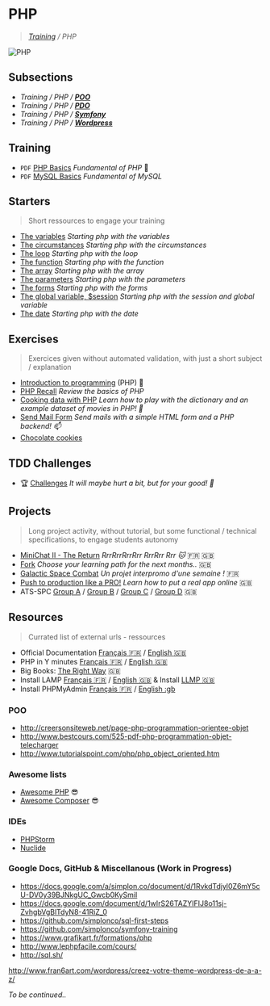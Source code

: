 # PHP
>_[Training](https://github.com/simplonco/training) / PHP_

![PHP](php.png)

## Subsections

* _Training / PHP / **[POO](https://github.com/simplonco/poo-training)**_
* _Training / PHP / **[PDO](https://github.com/simplonco/pdo-training)**_
* _Training / PHP / **[Symfony](https://github.com/simplonco/symfony-training)**_
* _Training / PHP / **[Wordpress](https://github.com/simplonco/wordpress-training)**_

## Training

* `PDF` [PHP Basics](https://github.com/simplonco/php-training/blob/master/training/Tutoriel-PHP-Introduction.pdf) _Fundamental of PHP_ :elephant:
* `PDF` [MySQL Basics](https://github.com/simplonco/php-training/blob/master/training/Tutoriel-MySQL-Introduction.pdf) _Fundamental of MySQL_

## Starters

> Short ressources to engage your training

* [The variables](https://github.com/simplonco/php-exercises-variable) _Starting php with the variables_
* [The circumstances](https://github.com/simplonco/php-exercises-circumstances) _Starting php with the circumstances_
* [The loop](https://github.com/simplonco/php-exercises-loop) _Starting php with the loop_
* [The function](https://github.com/simplonco/php-exercises-function) _Starting php with the function_
* [The array](https://github.com/simplonco/php-exercises-array) _Starting php with the array_
* [The parameters](https://github.com/simplonco/php-exercises-paramUrl) _Starting php with the parameters_
* [The forms](https://github.com/simplonco/php-exercises-form) _Starting php with the forms_
* [The global variable, $session](https://github.com/simplonco/php-exercises-globalVariable) _Starting php with the session and global variable_
* [The date](https://github.com/simplonco/php-exercises-date) _Starting php with the date_

## Exercises

> Exercices given without automated validation, with just a short subject / explanation

* [Introduction to programming](https://github.com/simplonco/php-introduction) (PHP) :elephant:
* [PHP Recall](https://github.com/simplonco/php-training-base) _Review the basics of PHP_
* [Cooking data with PHP](https://github.com/simplonco/php-cooking-data) _Learn how to play with the dictionary and an example dataset of movies in PHP! :egg:_
* [Send Mail Form](https://github.com/simplonco/php-send-mail-form) _Send mails with a simple HTML form and a PHP backend! :mailbox:_
* [Chocolate cookies](https://github.com/simplonco/chocolate-cookies)

## TDD Challenges

* :trophy: [Challenges](https://github.com/simplonco/php-challenges) _It will maybe hurt a bit, but for your good! :cactus:_

## Projects

> Long project activity, without tutorial, but some functional / technical specifications, to engage students autonomy

* [MiniChat II - The Return](https://github.com/simplonco/project-minichat-II-the-return/) _RrrRrrRrrRrr RrrRrr Rrr :cat:_ :fr: :gb:
* [Fork](https://github.com/simplonco/fork) _Choose your learning path for the next months.._ :gb:
* [Galactic Space Combat](https://github.com/simplonco/galactic-space-combat) _Un projet interpromo d'une semaine !_ :fr:
* [Push to production like a PRO!](https://github.com/simplonco/push-me-to-prod-like-a-pro) _Learn how to put a real app online_ :gb:
* ATS-SPC [Group A](https://github.com/simplonco/ATS-SPC-A) / [Group B](https://github.com/simplonco/ATS-SPC-B) / [Group C](https://github.com/simplonco/ATS-SPC-C) / [Group D](https://github.com/simplonco/ATS-SPC-D) :gb:

## Resources

> Currated list of external urls - ressources

* Official Documentation [Français :fr:](http://php.net/manual/fr/index.php) / [English :gb:](http://php.net/manual/en/index.php)
* PHP in Y minutes [Français :fr:](https://learnxinyminutes.com/docs/fr-fr/php/) / [English :gb:](https://learnxinyminutes.com/docs/php/)
* Big Books: [The Right Way](http://www.phptherightway.com/) :gb:
* Install LAMP [Français :fr:](https://doc.ubuntu-fr.org/lamp) / [English :gb:](https://www.digitalocean.com/community/tutorials/how-to-install-linux-apache-mysql-php-lamp-stack-on-ubuntu-16-04) & Install [LLMP :gb:](https://www.digitalocean.com/community/tutorials/how-to-install-the-llmp-stack-linux-lighttpd-mysql-and-php-on-ubuntu-12-04)
* Install PHPMyAdmin [Français :fr:](https://doc.ubuntu-fr.org/phpmyadmin) / [English :gb](https://www.digitalocean.com/community/tutorials/how-to-install-and-secure-phpmyadmin-on-ubuntu-16-04)

### POO

* http://creersonsiteweb.net/page-php-programmation-orientee-objet
* http://www.bestcours.com/525-pdf-php-programmation-objet-telecharger
* http://www.tutorialspoint.com/php/php_object_oriented.htm

### Awesome lists

* [Awesome PHP](https://github.com/ziadoz/awesome-php) :sunglasses:
* [Awesome Composer](https://github.com/jakoch/awesome-composer) :sunglasses:

### IDEs

* [PHPStorm](https://www.jetbrains.com/phpstorm/)
* [Nuclide](https://nuclide.io/)

### Google Docs, GitHub & Miscellanous (Work in Progress)

* https://docs.google.com/a/simplon.co/document/d/1RvkdTdjyl0Z6mY5cU-DV0y39BJNkgUC_Gwcb0KySmiI
* https://docs.google.com/document/d/1wIrS26TAZYIFIJ8o11sj-ZvhgbVgBlTdyN8-41RiZ_0
* https://github.com/simplonco/sql-first-steps
* https://github.com/simplonco/symfony-training
* https://www.grafikart.fr/formations/php
* http://www.lephpfacile.com/cours/
* http://sql.sh/

http://www.fran6art.com/wordpress/creez-votre-theme-wordpress-de-a-a-z/

_To be continued.._

